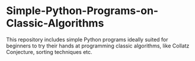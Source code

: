# Simple-Python-Programs-on-Classic-Algorithms
This repository includes simple Python programs ideally suited for beginners to try their hands at programming classic algorithms, like Collatz Conjecture, sorting techniques etc.  
